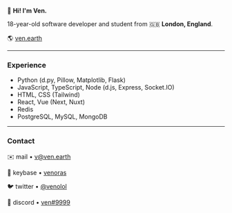 👋 **Hi! I'm Ven.**  

18-year-old software developer and student from 🇬🇧 **London, England**.

🌎 [ven.earth](https://ven.earth)

---

### Experience

- Python (d.py, Pillow, Matplotlib, Flask)  
- JavaScript, TypeScript, Node (d.js, Express, Socket.IO)  
- HTML, CSS (Tailwind)
- React, Vue (Next, Nuxt)  
- Redis  
- PostgreSQL, MySQL, MongoDB

---

### Contact

✉️ mail • [v@ven.earth](mailto:v@ven.earth)  

🔑 keybase • [venoras](https://keybase.io/venoras)  

🐦 twitter • [@venolol](https://twitter.com/venolol)  

💬 discord • [ven#9999](https://discord.bio/p/v)
